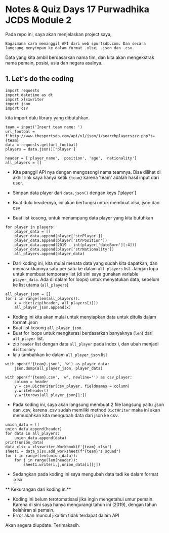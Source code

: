 # Notes & Quiz Days 17 Purwadhika JCDS Module 2

Pada repo ini, saya akan menjelaskan project saya,

```
Bagaimana cara memanggil API dari web sportsdb.com. Dan secara langsung menyimpan ke dalam format .xlsx, .json dan .csv. 
```
Data yang kita ambil berdasarkan nama tim, dan kita akan mengekstrak nama pemain, posisi, usia dan negara asalnya.

## 1. Let's do the coding
```
import requests
import datetime as dt
import xlsxwriter
import json
import csv
```
kita import dulu library yang dibutuhkan.

```
team = input('Insert team name: ')
url_footbal = f'http://www.thesportsdb.com/api/v1/json/1/searchplayerszzz.php?t={team}'
data = requests.get(url_footbal)
players = data.json()['player']

header = ['player_name', 'position', 'age', 'nationality']
all_players = []
```
- Kita panggil API nya dengan mengosongi nama teamnya. Bisa dilihat di akhir link saya hanya ketik  `{team}` karena 'team' adalah hasil input dari user.

- Simpan data player dari `data.json()` dengan keys ['player']

- Buat dulu headernya, ini akan berfungsi untuk membuat xlsx, json dan csv

- Buat list kosong, untuk menampung data player yang kita butuhkan

```
for player in players:
    player_data = []
    player_data.append(player['strPlayer'])
    player_data.append(player['strPosition'])
    player_data.append(2019 - int(player['dateBorn'][:4]))
    player_data.append(player['strNationality'])
    all_players.append(player_data)
```

- Dari koding ini, kita mulai menata data yang sudah kita dapatkan, dan memasukkannya satu per satu ke dalam `all_players` list. Jangan lupa untuk membuat temporary list (di sini saya gunakan variable `player_data`. Ada di dalam for loops) untuk menyatukan data, sebelum ke list utama (`all_players`)

```
all_player_json = []
for i in range(len(all_players)):
    x = dict(zip(header, all_players[i]))
    all_player_json.append(x)
```
- Koding ini kita akan mulai untuk menyiapkan data untuk ditulis dalam format .json
- Buat list kosong `all_player_json`.
- Buat for loops untuk mengiterasi berdasarkan banyaknya (`len`) dari `all_player` list.
- zip `header` list dengan data `all_player` pada index i, dan ubah menjadi `dictionary`
- lalu tambahkan ke dalam `all_player_json` list

```
with open(f'{team}.json', 'w') as player_data:
    json.dump(all_player_json, player_data)

with open(f'{team}.csv', 'w', newline='') as csv_player:
    column = header
    y = csv.DictWriter(csv_player, fieldnames = column)
    y.writeheader()
    y.writerows(all_player_json[1:])
```
- Pada koding ini, saya akan langsung membuat 2 file langsung yaitu .json dan .csv, karena .csv sudah memiliki method `DictWriter` maka ini akan memudahkan kita mengubah data dari json ke csv.

```
union_data = []
union_data.append(header)
for data in all_players:
    union_data.append(data)
print(union_data)
data_xlsx = xlsxwriter.Workbook(f'{team}.xlsx')
sheet1 = data_xlsx.add_worksheet(f"{team}'s squad")
for i in range(len(union_data)):
    for j in range(len(header)):
        sheet1.write(i,j,union_data[i][j])
```
- Sedangkan pada koding ini saya mengubah data tadi ke dalam format .xlsx

** Kekurangan dari koding ini**
- Koding ini belum terotomatisasi jika ingin mengetahui umur pemain. Karena di sini saya hanya mengurangi tahun ini (2019), dengan tahun kelahiran si pemain.
- Error akan muncul jika tim tidak terdapat dalam API

Akan segera diupdate. Terimakasih.